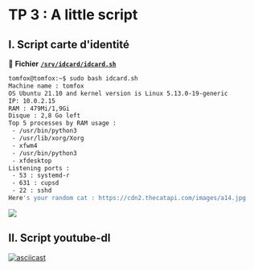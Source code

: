 # TP 3 : A little script

## I. Script carte d'identité

📁 **Fichier** [**`/srv/idcard/idcard.sh`**](https://github.com/TomF0x/tp-linux/blob/main/TP-3/srv/idcard/idcard.sh)

```bash
tomfox@tomfox:~$ sudo bash idcard.sh 
Machine name : tomfox
OS Ubuntu 21.10 and kernel version is Linux 5.13.0-19-generic
IP: 10.0.2.15
RAM : 479Mi/1,9Gi
Disque : 2,8 Go left
Top 5 processes by RAM usage :
 - /usr/bin/python3
 - /usr/lib/xorg/Xorg
 - xfwm4
 - /usr/bin/python3
 - xfdesktop
Listening ports :
 - 53 : systemd-r
 - 631 : cupsd
 - 22 : sshd
Here's your random cat : https://cdn2.thecatapi.com/images/a14.jpg
```
<img src="https://cdn2.thecatapi.com/images/a14.jpg">


## II. Script youtube-dl
[![asciicast](https://asciinema.org/a/zAjOwISrOxtWDaCxRFApCgwDf.svg)](https://asciinema.org/a/zAjOwISrOxtWDaCxRFApCgwDf)
